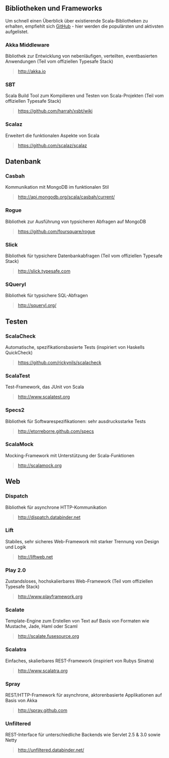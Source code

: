 ## Bibliotheken und Frameworks

Um schnell einen Überblick über existierende Scala-Bibliotheken zu erhalten,
empfiehlt sich [GitHub](https://github.com/languages/scala) - hier werden
die populärsten und aktivsten aufgelistet.

### Akka Middleware
Bibliothek zur Entwicklung von nebenläufigen, verteilten, eventbasierten Anwendungen (Teil vom offiziellen Typesafe Stack)

> <http://akka.io>

### SBT
Scala Build Tool zum Kompilieren und Testen von Scala-Projekten (Teil vom offiziellen Typesafe Stack)

> <https://github.com/harrah/xsbt/wiki>

### Scalaz
Erweitert die funktionalen Aspekte von Scala

> <https://github.com/scalaz/scalaz>


## Datenbank

### Casbah
Kommunikation mit MongoDB im funktionalen Stil

> <http://api.mongodb.org/scala/casbah/current/>

### Rogue
Bibliothek zur Ausführung von typsicheren Abfragen auf MongoDB

> <https://github.com/foursquare/rogue>

### Slick
Bibliothek für typsichere Datenbankabfragen (Teil vom offiziellen Typesafe Stack)

> <http://slick.typesafe.com>

### SQueryl
Bibliothek für typsichere SQL-Abfragen

> <http://squeryl.org/>


## Testen

### ScalaCheck
Automatische, spezifikationsbasierte Tests (inspiriert von Haskells QuickCheck)

> <https://github.com/rickynils/scalacheck>

### ScalaTest
Test-Framework, das JUnit von Scala

> <http://www.scalatest.org>

### Specs2
Bibliothek für Softwarespezifikationen: sehr ausdrucksstarke Tests

> <http://etorreborre.github.com/specs>

### ScalaMock
Mocking-Framework mit Unterstützung der Scala-Funktionen

> <http://scalamock.org>


## Web

### Dispatch
Bibliothek für asynchrone HTTP-Kommunikation

> <http://dispatch.databinder.net>

### Lift
Stabiles, sehr sicheres Web-Framework mit starker Trennung von Design und Logik

> <http://liftweb.net>

### Play 2.0
Zustandsloses, hochskalierbares Web-Framework (Teil vom offiziellen Typesafe Stack)

> <http://www.playframework.org>

### Scalate
Template-Engine zum Erstellen von Text auf Basis von Formaten wie Mustache, Jade, Haml oder Scaml

> <http://scalate.fusesource.org>

### Scalatra
Einfaches, skalierbares REST-Framework (inspiriert von Rubys Sinatra)

> <http://www.scalatra.org>

### Spray
REST/HTTP-Framework für asynchrone, aktorenbasierte Applikationen auf Basis von Akka

> <http://spray.github.com>

### Unfiltered
REST-Interface für unterschiedliche Backends wie Servlet 2.5 & 3.0 sowie Netty

> <http://unfiltered.databinder.net/>
